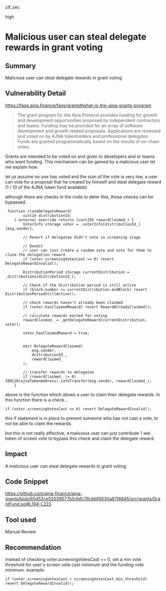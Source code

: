 ctf_sec

high

# Malicious user can steal delegate rewards in grant voting

## Summary
Malicious user can steal delegate rewards in grant voting

## Vulnerability Detail
https://faqs.ajna.finance/faqs/grants#what-is-the-ajna-grants-program
> The grant program for the Ajna Protocol provides funding for growth and development opportunities proposed by independent contractors and teams. Funding may be provided for an array of software development and growth related proposals. Applications are reviewed and voted on by AJNA tokenholders and professional delegates. Funds are granted programmatically based on the results of on-chain votes.

Grants are intended to be voted on and given to developers and or teams who want funding. This mechanism can be gamed by a malicious user let me explain how.

let us assume no one has voted and the sum of the vote is very low, a user can vote for a proposal that he created by himself and steal delegate reward (1 / 10 of the AJNA token fund available)

although there are checks in the code to deter this, those checks can be bypassed.

```solidity
 function claimDelegateReward(
        uint24 distributionId_
    ) external override returns (uint256 rewardClaimed_) {
        VoterInfo storage voter = _voterInfo[distributionId_][msg.sender];

        // Revert if delegatee didn't vote in screening stage
        
        // @audit
        // user can just create a random vote and vote for them to claim the delegation reward
        if (voter.screeningVotesCast == 0) revert DelegateRewardInvalid();

        DistributionPeriod storage currentDistribution = _distributions[distributionId_];

        // Check if the distribution period is still active
        if (block.number <= currentDistribution.endBlock) revert DistributionPeriodStillActive();

        // check rewards haven't already been claimed
        if (voter.hasClaimedReward) revert RewardAlreadyClaimed();

        // calculate rewards earned for voting
        rewardClaimed_ = _getDelegateReward(currentDistribution, voter);

        voter.hasClaimedReward = true;
        

        emit DelegateRewardClaimed(
            msg.sender,
            distributionId_,
            rewardClaimed_
        );

        // transfer rewards to delegatee
        if (rewardClaimed_ != 0) IERC20(ajnaTokenAddress).safeTransfer(msg.sender, rewardClaimed_);
    }
```
above is the function which allows a user to claim their delegate rewards. In this function there is a check...
```solidity
if (voter.screeningVotesCast == 0) revert DelegateRewardInvalid();
```
this if statement is in place to prevent someone who has not cast a vote, to not be able to claim the rewards.

but this is not really effective, a malicious user can just contribute 1 wei token of screen vote to bypass this check
and claim the delegate reward.

## Impact
A malicious user can steal delegate rewards in grant voting

## Code Snippet
https://github.com/ajna-finance/ajna-grants/blob/65d52ce52039577b1cfefc76cbbf0030a87f4845/src/grants/GrantFund.sol#L194-L223

## Tool used

Manual Review

## Recommendation
 instead of checking voter.screeningVotesCast == 0, set a min vote threshold for user's screen vote cast minimum and the funding vote minimum.
example:
```solidity
if (voter.screeningVotesCast < screeningVotesCast_min_threshold) revert DelegateRewardInvalid();
```